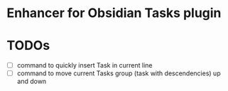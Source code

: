 # Enhancer for Obsidian Tasks plugin

# TODOs

- [ ] command to quickly insert Task in current line
- [ ] command to move current Tasks group (task with descendencies) up and down